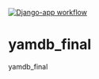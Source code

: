 [![Django-app workflow](https://github.com/GoIAnton/yamdb_final/actions/workflows/yamdb_workflow.yml/badge.svg)](https://github.com/GoIAnton/yamdb_final/actions/workflows/yamdb_workflow.yml)

# yamdb_final
yamdb_final
